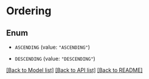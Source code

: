 # Ordering

## Enum


* `ASCENDING` (value: `"ASCENDING"`)

* `DESCENDING` (value: `"DESCENDING"`)


[[Back to Model list]](../README.md#documentation-for-models) [[Back to API list]](../README.md#documentation-for-api-endpoints) [[Back to README]](../README.md)


